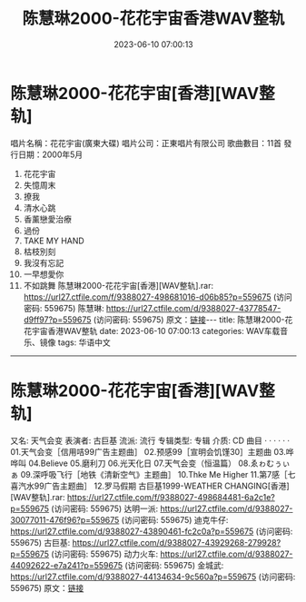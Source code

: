 ﻿---
title: 陈慧琳2000-花花宇宙香港WAV整轨
date: 2023-06-10 07:00:13
categories: WAV车载音乐、镜像
tags: 华语中文
---
# 陈慧琳2000-花花宇宙[香港][WAV整轨]

唱片名稱：花花宇宙(廣東大碟)
唱片公司：正東唱片有限公司
歌曲數目：11首
發行日期：2000年5月
1. 花花宇宙
2. 失憶周末
3. 撩我
4. 清水心跳
5. 香薰戀愛治療
6. 過份
7. TAKE MY HAND
8. 枯枝別刻
9. 我沒有忘記
10. 一早想愛你
11. 不如跳舞
陈慧琳2000-花花宇宙[香港][WAV整轨].rar: https://url27.ctfile.com/f/9388027-498681016-d06b85?p=559675
(访问密码: 559675)
陈慧琳: https://url27.ctfile.com/d/9388027-43778547-d9ff97?p=559675
(访问密码: 559675)
原文：[链接](https://blog.sina.com.cn/s/blog_1647c7e760103129y.html)---
title: 陈慧琳2000-花花宇宙香港WAV整轨
date: 2023-06-10 07:00:13
categories: WAV车载音乐、镜像
tags: 华语中文
---
# 陈慧琳2000-花花宇宙[香港][WAV整轨]

又名: 天气会变
表演者: 古巨基
流派: 流行
专辑类型: 专辑
介质: CD
曲目
· · · · · ·
01.天气会变［信用咭99广告主题曲］
02.预感99［宣明会饥馑30］主题曲
03.哗哗叫
04.Believe
05.磨利刀
06.光天化日
07.天气会变（恒温篇）
08.ゑゎむぅぃぁ
09.深呼吸飞行［地铁《清新空气》主题曲］
10.Thke Me Higher
11.第7感［七喜汽水99广告主题曲］
12.罗马假期
古巨基1999-WEATHER CHANGING[香港][WAV整轨].rar: https://url27.ctfile.com/f/9388027-498684481-6a2c1e?p=559675
(访问密码: 559675)
达明一派: https://url27.ctfile.com/d/9388027-30077011-476f96?p=559675
(访问密码: 559675)
迪克牛仔: https://url27.ctfile.com/d/9388027-43890461-fc2c0a?p=559675
(访问密码: 559675)
古巨基: https://url27.ctfile.com/d/9388027-43929268-279928?p=559675
(访问密码: 559675)
动力火车: https://url27.ctfile.com/d/9388027-44092622-e7a241?p=559675
(访问密码: 559675)
金城武: https://url27.ctfile.com/d/9388027-44134634-9c560a?p=559675
(访问密码: 559675)
原文：[链接](https://blog.sina.com.cn/s/blog_1647c7e760103129y.html)